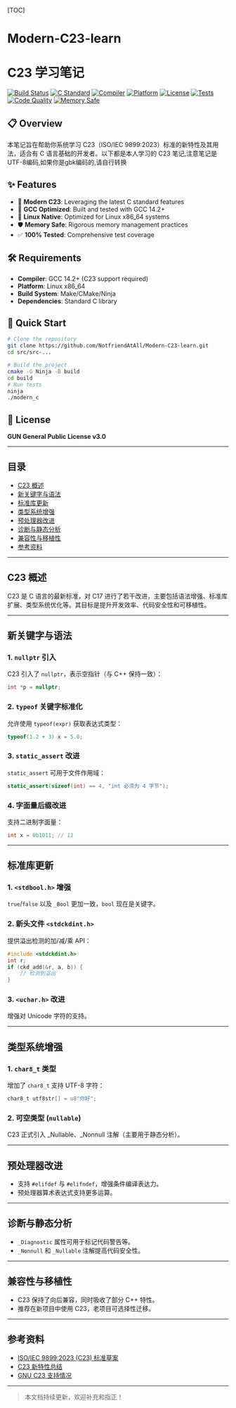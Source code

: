 [TOC]
# Modern-C23-learn
# C23 学习笔记
[![Build Status](https://img.shields.io/badge/build-passing-brightgreen.svg?style=for-the-badge&logo=github-actions&logoColor=white)](https://github.com/your-repo/lsm)
[![C Standard](https://img.shields.io/badge/C-23-blue.svg?style=for-the-badge&logo=c&logoColor=white)](https://en.cppreference.com/w/c/23)
[![Compiler](https://img.shields.io/badge/GCC-14.2-red.svg?style=for-the-badge&logo=gnu&logoColor=white)](https://gcc.gnu.org/)
[![Platform](https://img.shields.io/badge/Linux-x86__64-orange.svg?style=for-the-badge&logo=linux&logoColor=white)](https://www.kernel.org/)
[![License](https://img.shields.io/badge/License-GNU-green.svg?style=for-the-badge&logo=open-source-initiative&logoColor=white)](LICENSE)
[![Tests](https://img.shields.io/badge/Tests-100%25_Pass-success.svg?style=for-the-badge&logo=checkmarx&logoColor=white)](https://github.com/your-repo/lsm)
[![Code Quality](https://img.shields.io/badge/Quality-A+-blueviolet.svg?style=for-the-badge&logo=codacy&logoColor=white)](https://github.com/your-repo/lsm)
[![Memory Safe](https://img.shields.io/badge/Memory-Safe-yellow.svg?style=for-the-badge&logo=rust&logoColor=white)](https://github.com/your-repo/lsm)

## 📋 Overview
本笔记旨在帮助你系统学习 C23（ISO/IEC 9899:2023）标准的新特性及其用法，适合有 C 语言基础的开发者。以下都是本人学习的 C23 笔记,注意笔记是UTF-8编码,如果你是gbk编码的,请自行转换

## ✨ Features

- 🚀 **Modern C23**: Leveraging the latest C standard features
- 🔧 **GCC Optimized**: Built and tested with GCC 14.2+
- 🐧 **Linux Native**: Optimized for Linux x86_64 systems
- 🛡️ **Memory Safe**: Rigorous memory management practices
- ✅ **100% Tested**: Comprehensive test coverage


## 🛠️ Requirements

- **Compiler**: GCC 14.2+ (C23 support required)
- **Platform**: Linux x86_64
- **Build System**: Make/CMake/Ninja
- **Dependencies**: Standard C library

## 🚀 Quick Start

```bash
# Clone the repository
git clone https://github.com/NotfriendAtAll/Modern-C23-learn.git
cd src/src-...

# Build the project
cmake -G Ninja -B build
cd build
# Run tests
ninja
./modern_c
```
## 📄 License
**GUN General Public License v3.0**


---

## 目录

- [C23 概述](#c23-概述)
- [新关键字与语法](#新关键字与语法)
- [标准库更新](#标准库更新)
- [类型系统增强](#类型系统增强)
- [预处理器改进](#预处理器改进)
- [诊断与静态分析](#诊断与静态分析)
- [兼容性与移植性](#兼容性与移植性)
- [参考资料](#参考资料)

---

## C23 概述

C23 是 C 语言的最新标准，对 C17 进行了若干改进，主要包括语法增强、标准库扩展、类型系统优化等。其目标是提升开发效率、代码安全性和可移植性。

---

## 新关键字与语法

### 1. `nullptr` 引入

C23 引入了 `nullptr`，表示空指针（与 C++ 保持一致）：

```c
int *p = nullptr;
```

### 2. `typeof` 关键字标准化

允许使用 `typeof(expr)` 获取表达式类型：

```c
typeof(1.2 + 3) x = 5.0;
```

### 3. `static_assert` 改进

`static_assert` 可用于文件作用域：

```c
static_assert(sizeof(int) == 4, "int 必须为 4 字节");
```

### 4. 字面量后缀改进

支持二进制字面量：

```c
int x = 0b1011; // 11
```

---

## 标准库更新

### 1. `<stdbool.h>` 增强

`true`/`false` 以及 `_Bool` 更加一致，`bool` 现在是关键字。

### 2. 新头文件 `<stdckdint.h>`

提供溢出检测的加/减/乘 API：

```c
#include <stdckdint.h>
int r;
if (ckd_add(&r, a, b)) {
    // 检测到溢出
}
```

### 3. `<uchar.h>` 改进

增强对 Unicode 字符的支持。

---

## 类型系统增强

### 1. `char8_t` 类型

增加了 `char8_t` 支持 UTF-8 字符：

```c
char8_t utf8str[] = u8"你好";
```

### 2. 可空类型 (`nullable`)

C23 正式引入 _Nullable、_Nonnull 注解（主要用于静态分析）。

---

## 预处理器改进

- 支持 `#elifdef` 与 `#elifndef`，增强条件编译表达力。
- 预处理器算术表达式支持更多运算。

---

## 诊断与静态分析

- `_Diagnostic` 属性可用于标记代码警告等。
- `_Nonnull` 和 `_Nullable` 注解提高代码安全性。

---

## 兼容性与移植性

- C23 保持了向后兼容，同时吸收了部分 C++ 特性。
- 推荐在新项目中使用 C23，老项目可选择性迁移。

---

## 参考资料

- [ISO/IEC 9899:2023 (C23) 标准草案](https://www.open-std.org/jtc1/sc22/wg14/www/docs/n3096.pdf)
- [C23 新特性总结](https://en.cppreference.com/w/c/23)
- [GNU C23 支持情况](https://gcc.gnu.org/gcc-13/changes.html#c)

---

> 本文档持续更新，欢迎补充和指正！